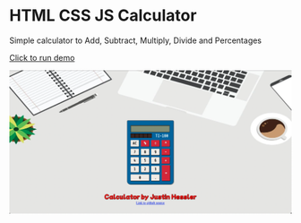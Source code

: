 # HTML CSS JS Calculator

Simple calculator to Add, Subtract, Multiply, Divide and Percentages

[Click to run demo](https://calculator-project-a1c83.web.app/)

![Calculator](./images/Screen%20Shot%202022-07-31%20at%209.19.53%20PM.png)
